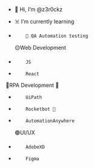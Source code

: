 - 👋 Hi, I’m @z3r0ckz

- ☠️ I’m currently learning 
-         🔰 QA Automation testing

  🟡Web Development
-         JS   
-         React
 🔵RPA Development 🤖
-         UiPath    
-         Rocketbot 🚀
-         AutomationAnywhere  
  🟢UI/UX
-         AdobeXD
-         Figma
  


<!---
z3r0ckz/z3r0ckz is a ✨ special ✨ repository because its `README.md` (this file) appears on your GitHub profile.
You can click the Preview link to take a look at your changes.
--->
